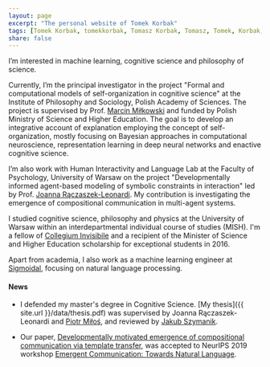 ```yaml
---
layout: page
excerpt: "The personal website of Tomek Korbak"
tags: [Tomek Korbak, tomekkorbak, Tomasz Korbak, Tomasz, Tomek, Korbak, homepage]
share: false
---
```

I’m interested in machine learning, cognitive science and philosophy of science.

Currently, I’m the principal investigator in the project "Formal and computational models of self-organization in cognitive science" at the Institute of Philosophy and Sociology, Polish Academy of Sciences. The project is supervised by Prof. [Marcin Miłkowski](https://marcinmilkowski.pl) and funded by Polish Ministry of Science and Higher Education. The goal is to develop an integrative account of explanation employing the concept of self-organization, mostly focusing on Bayesian approaches in computational neuroscience, representation learning in deep neural networks and enactive cognitive science.

I’m also work with Human Interactivity and Language Lab at the Faculty of Psychology, University of Warsaw on the project "Developmentally informed agent-based modeling of symbolic constraints in interaction" led by Prof. [Joanna Rączaszek-Leonardi](https://www.researchgate.net/profile/Joanna_Rczaszek-Leonardi2). My contribution is investigating the emergence of compositional communication in multi-agent systems.

I studied cognitive science, philosophy and physics at the University of Warsaw within an interdepartmental individual course of studies (MISH). I'm a fellow of [Collegium Invisibile](https://en.wikipedia.org/wiki/Collegium_Invisibile) and a recipient of the Minister of Science and Higher Education scholarship for exceptional students in 2016.

Apart from academia, I also work as a machine learning engineer at [Sigmoidal](https://sigmoidal.io/), focusing on natural language processing.

#### News
* I defended my master's degree in Cognitive Science. [My thesis]({{ site.url }}/data/thesis.pdf) was supervised by Joanna Rączaszek-Leonardi and [Piotr Miłoś](https://www.mimuw.edu.pl/~pmilos/), and reviewed by [Jakub Szymanik](https://jakubszymanik.com/).

* Our paper, [Developmentally motivated emergence of compositional communication via template transfer](https://arxiv.org/abs/1910.06079), was accepted to NeurIPS 2019 workshop [Emergent Communication: Towards Natural Language](https://sites.google.com/view/emecom2019).
